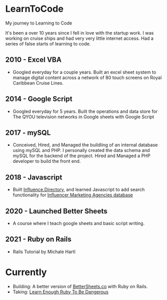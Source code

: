 # LearnToCode
My journey to Learning to Code

It's been a over 10 years since I fell in love with the startup work. I was working on cruise ships and had very very little internet access. Had a series of false starts of learning to code. 

## 2010 - Excel VBA
- Googled everyday for a couple years. Built an excel sheet system to manage digital content across a network of 80 touch screens on Royal Caribbean Cruise Lines.
## 2014 - Google Script
- Googled everyday for 5 years. Built the operations and data store for The QYOU television networks in Google sheets with Google Script
## 2017 - mySQL
- Conceived, Hired, and Managed the buildling of an internal database using mySQL and PHP. I personally created the data schema and mySQL for the backend of the project. Hired and Managed a PHP developer to build the front end.
## 2018 - Javascript
- Built [Influence.Directory](http://influence.directory/), and learned Javascript to add search functionality for [Influencer Marketing Agencies database](http://influence.directory/agencies)
## 2020 - Launched Better Sheets
- A course where I teach google sheets and basic script writing.
## 2021 - Ruby on Rails
- Rails Tutorial by Michale Hartl
 
# Currently
- Building: A better version of [BetterSheets.co](https://bettersheets.co/) with Ruby on Rails.
- Taking: [Learn Enough Ruby To Be Dangerous](https://www.learnenough.com/ruby-tutorial)
